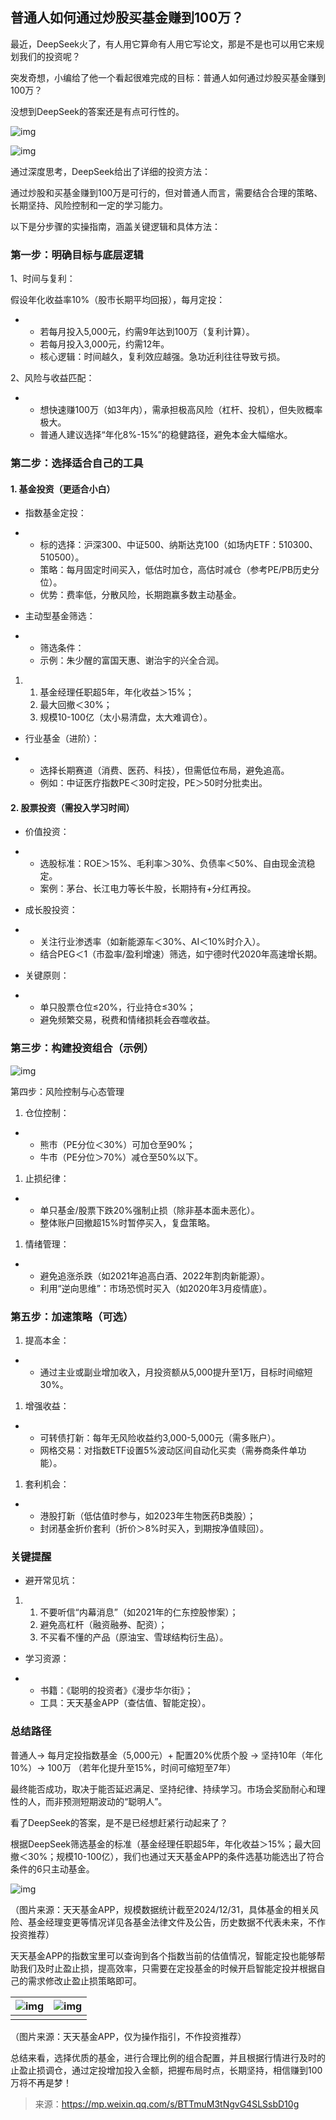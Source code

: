 ## 普通人如何通过炒股买基金赚到100万？


最近，DeepSeek火了，有人用它算命有人用它写论文，那是不是也可以用它来规划我们的投资呢？

突发奇想，小编给了他一个看起很难完成的目标：普通人如何通过炒股买基金赚到100万？

没想到DeepSeek的答案还是有点可行性的。

![img](https://pic.yupi.icu/yuyi/1739500892089-89232de7-60b6-4033-a161-96362ebda422.webp)

![img](https://pic.yupi.icu/yuyi/1739500892095-6cba5fe4-e93e-438b-9d8e-78f104707154.webp)



通过深度思考，DeepSeek给出了详细的投资方法：

通过炒股和买基金赚到100万是可行的，但对普通人而言，需要结合合理的策略、长期坚持、风险控制和一定的学习能力。

以下是分步骤的实操指南，涵盖关键逻辑和具体方法：

### 第一步：明确目标与底层逻辑

1、时间与复利：

假设年化收益率10%（股市长期平均回报），每月定投：

- - 若每月投入5,000元，约需9年达到100万（复利计算）。
  - 若每月投入3,000元，约需12年。
  - 核心逻辑：时间越久，复利效应越强。急功近利往往导致亏损。

2、风险与收益匹配：

- - 想快速赚100万（如3年内），需承担极高风险（杠杆、投机），但失败概率极大。
  - 普通人建议选择“年化8%-15%”的稳健路径，避免本金大幅缩水。

### 第二步：选择适合自己的工具

#### 1. 基金投资（更适合小白）

- 指数基金定投：

- - 标的选择：沪深300、中证500、纳斯达克100（如场内ETF：510300、510500）。
  - 策略：每月固定时间买入，低估时加仓，高估时减仓（参考PE/PB历史分位）。
  - 优势：费率低，分散风险，长期跑赢多数主动基金。

- 主动型基金筛选：

- - 筛选条件：
  - 示例：朱少醒的富国天惠、谢治宇的兴全合润。

1. 1. 基金经理任职超5年，年化收益＞15%；
   2. 最大回撤＜30%；
   3. 规模10-100亿（太小易清盘，太大难调仓）。

- 行业基金（进阶）：

- - 选择长期赛道（消费、医药、科技），但需低位布局，避免追高。
  - 例如：中证医疗指数PE＜30时定投，PE＞50时分批卖出。

#### 2. 股票投资（需投入学习时间）

- 价值投资：

- - 选股标准：ROE＞15%、毛利率＞30%、负债率＜50%、自由现金流稳定。
  - 案例：茅台、长江电力等长牛股，长期持有+分红再投。

- 成长股投资：

- - 关注行业渗透率（如新能源车＜30%、AI＜10%时介入）。
  - 结合PEG＜1（市盈率/盈利增速）筛选，如宁德时代2020年高速增长期。

- 关键原则：

- - 单只股票仓位≤20%，行业持仓≤30%；
  - 避免频繁交易，税费和情绪损耗会吞噬收益。

### 第三步：构建投资组合（示例）

![img](https://pic.yupi.icu/yuyi/1739500892019-6c965c41-5c6a-41cf-b478-111ee89a8632.webp)

第四步：风险控制与心态管理

1. 仓位控制：

- - 熊市（PE分位＜30%）可加仓至90%；
  - 牛市（PE分位＞70%）减仓至50%以下。

1. 止损纪律：

- - 单只基金/股票下跌20%强制止损（除非基本面未恶化）。
  - 整体账户回撤超15%时暂停买入，复盘策略。

1. 情绪管理：

- - 避免追涨杀跌（如2021年追高白酒、2022年割肉新能源）。
  - 利用“逆向思维”：市场恐慌时买入（如2020年3月疫情底）。

### 第五步：加速策略（可选）

1. 提高本金：

- - 通过主业或副业增加收入，月投资额从5,000提升至1万，目标时间缩短30%。

1. 增强收益：

- - 可转债打新：每年无风险收益约3,000-5,000元（需多账户）。
  - 网格交易：对指数ETF设置5%波动区间自动化买卖（需券商条件单功能）。

1. 套利机会：

- - 港股打新（低估值时参与，如2023年生物医药B类股）；
  - 封闭基金折价套利（折价＞8%时买入，到期按净值赎回）。

### 关键提醒

- 避开常见坑：

1. 1. 不要听信“内幕消息”（如2021年的仁东控股惨案）；
   2. 避免高杠杆（融资融券、配资）；
   3. 不买看不懂的产品（原油宝、雪球结构衍生品）。

- 学习资源：

- - 书籍：《聪明的投资者》《漫步华尔街》；
  - 工具：天天基金APP（查估值、智能定投）。

### 总结路径

普通人→ 每月定投指数基金（5,000元）+ 配置20%优质个股 → 坚持10年（年化10%）→ 100万
（若年化提升至15%，时间可缩短至7年）

最终能否成功，取决于能否延迟满足、坚持纪律、持续学习。市场会奖励耐心和理性的人，而非预测短期波动的“聪明人”。

看了DeepSeek的答案，是不是已经想赶紧行动起来了？

根据DeepSeek筛选基金的标准（基金经理任职超5年，年化收益＞15%；最大回撤＜30%；规模10-100亿），我们也通过天天基金APP的条件选基功能选出了符合条件的6只主动基金。

![img](https://pic.yupi.icu/yuyi/1739500892063-e2f75594-edd6-48b2-8789-bc93d2efc07a.webp)

（图片来源：天天基金APP，规模数据统计截至2024/12/31，具体基金的相关风险、基金经理变更等情况详见各基金法律文件及公告，历史数据不代表未来，不作投资推荐）

天天基金APP的指数宝里可以查询到各个指数当前的估值情况，智能定投也能够帮助我们及时止盈止损，提高效率，只需要在定投基金的时候开启智能定投并根据自己的需求修改止盈止损策略即可。

| ![img](https://pic.yupi.icu/yuyi/1739500892094-377fb3c0-37f2-4799-b970-0b8495a6dd79.webp) | ![img](https://pic.yupi.icu/yuyi/1739500892854-a92cd658-c17d-4525-a9d0-8a798d2630d0.webp) |
| ----------------------------------------------------------------------------------------- | ----------------------------------------------------------------------------------------- |
|                                                                                           |                                                                                           |

（图片来源：天天基金APP，仅为操作指引，不作投资推荐）

总结来看，选择优质的基金，进行合理比例的组合配置，并且根据行情进行及时的止盈止损调仓，通过定投增加投入金额，把握布局时点，长期坚持，相信赚到100万将不再是梦！



> 来源：https://mp.weixin.qq.com/s/BTTmuM3tNgvG4SLSsbD10g